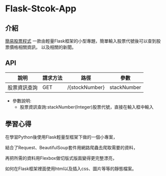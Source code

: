 # Flask-Stcok-App
## 介紹
[簡易股票程式](https://latest-stock-app.onrender.com/)
一款由輕量Flask框架的小型專題，簡單輸入股票代號後可以查到股票價格相關資訊，
以及相關的新聞。
## API
| 說明 | 請求方法 | 路徑 | 參數 |
|-----|-----|-----|-----|
| 股票資訊查詢 | GET | /{stockNumber} | stackNumber |
* 參數說明:
  *  股票資訊查詢:stackNumber(Integer)股票代號，直接在輸入框中輸入
## 學習心得

在學習Python後使用Flask輕量型框架下做的一個小專案，

結合了Request、BeautifulSoup套件用網路爬蟲去爬取需要的資料，

再把所需的資料用Flexbox做切版式版面變得更完整漂亮，

如何在Flask框架裡面使用html以及插入css、圖片等等的靜態檔案。

